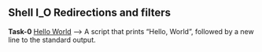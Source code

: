 ## Shell I_O Redirections and filters
**Task-0** [Hello World](https://github.com/King2H/alx-system_engineering-devops/blob/master/0x02-shell_redirections/0-hello_world) --> A script that prints “Hello, World”, followed by a new line to the standard output.



